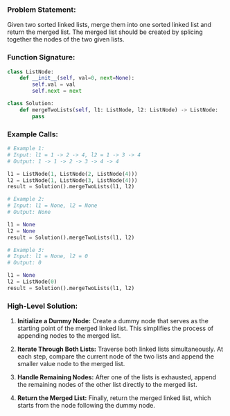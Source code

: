 ### Problem Statement:
Given two sorted linked lists, merge them into one sorted linked list and return the merged list. The merged list should be created by splicing together the nodes of the two given lists.

### Function Signature:
```python
class ListNode:
    def __init__(self, val=0, next=None):
        self.val = val
        self.next = next

class Solution:
    def mergeTwoLists(self, l1: ListNode, l2: ListNode) -> ListNode:
        pass
```

### Example Calls:
```python
# Example 1:
# Input: l1 = 1 -> 2 -> 4, l2 = 1 -> 3 -> 4
# Output: 1 -> 1 -> 2 -> 3 -> 4 -> 4

l1 = ListNode(1, ListNode(2, ListNode(4)))
l2 = ListNode(1, ListNode(3, ListNode(4)))
result = Solution().mergeTwoLists(l1, l2)

# Example 2:
# Input: l1 = None, l2 = None
# Output: None

l1 = None
l2 = None
result = Solution().mergeTwoLists(l1, l2)

# Example 3:
# Input: l1 = None, l2 = 0
# Output: 0

l1 = None
l2 = ListNode(0)
result = Solution().mergeTwoLists(l1, l2)
```

### High-Level Solution:
1. **Initialize a Dummy Node:** Create a dummy node that serves as the starting point of the merged linked list. This simplifies the process of appending nodes to the merged list.

2. **Iterate Through Both Lists:** Traverse both linked lists simultaneously. At each step, compare the current node of the two lists and append the smaller value node to the merged list.

3. **Handle Remaining Nodes:** After one of the lists is exhausted, append the remaining nodes of the other list directly to the merged list.

4. **Return the Merged List:** Finally, return the merged linked list, which starts from the node following the dummy node.
